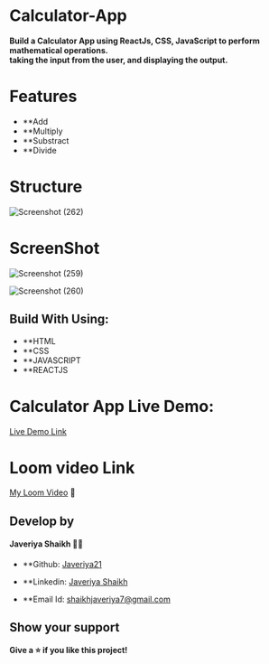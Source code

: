 # Calculator-App 

  **Build a Calculator App using ReactJs, CSS, JavaScript to perform mathematical operations.** <br>
  **taking the input from the user, and displaying the output.**  
    
# Features
 - **Add 
 - **Multiply
 - **Substract
 - **Divide

# Structure


![Screenshot (262)](https://user-images.githubusercontent.com/108418892/198830050-de77b8ec-50dd-4449-ae19-7ab04d5c2281.png)


# ScreenShot

![Screenshot (259)](https://user-images.githubusercontent.com/108418892/198830088-e2dd02e4-a0c4-4e26-a3cb-4cca801f7a2d.png)





![Screenshot (260)](https://user-images.githubusercontent.com/108418892/198830098-473134b7-afe7-411d-a082-9e30b87444f5.png)



## Build With Using:

- **HTML
- **CSS
- **JAVASCRIPT
- **REACTJS



# Calculator App Live Demo:

 [Live Demo Link](http://localhost:3000/)
 

# Loom video Link

 [My Loom Video](https://www.loom.com/share/6f95360875cf42f28a3ae54591217f9e) 🎥

## Develop by

#### Javeriya Shaikh 👩‍💻

- **Github: [Javeriya21]( https://github.com/Javeriya21 )

- **Linkedin: [Javeriya Shaikh](https://www.linkedin.com/in/javeriya-shaikh-228a99209)

- **Email Id: shaikhjaveriya7@gmail.com     


## Show your support

 **Give a ⭐ if you like this project!**

